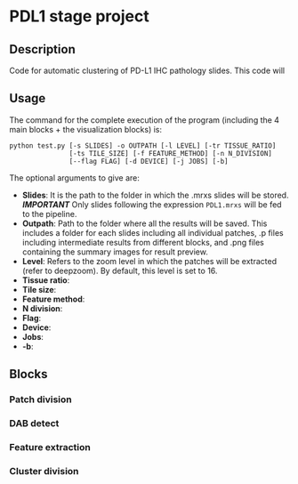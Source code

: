 # PDL1 stage project

## Description

Code for automatic clustering of PD-L1 IHC pathology slides. This code will

## Usage

The command for the complete execution of the program (including the 4 main
blocks + the visualization blocks) is:

``` shell
python test.py [-s SLIDES] -o OUTPATH [-l LEVEL] [-tr TISSUE_RATIO]
               [-ts TILE_SIZE] [-f FEATURE_METHOD] [-n N_DIVISION]
               [--flag FLAG] [-d DEVICE] [-j JOBS] [-b]
```
The optional arguments to give are:

- **Slides**: It is the path to the folder in which the .mrxs slides will be stored.
***IMPORTANT*** Only slides following the expression `PDL1.mrxs` will be fed to
the pipeline.
- **Outpath**: Path to the folder where all the results will be saved. This
includes a folder for each slides including all individual patches, .p files
including intermediate results from different blocks, and .png files containing
the summary images for result preview.
- **Level**: Refers to the zoom level in which the patches will be extracted
(refer to deepzoom). By default, this level is set to 16. 
- **Tissue ratio**:
- **Tile size**:
- **Feature method**:
- **N division**:
- **Flag**:
- **Device**:
- **Jobs**:
- **-b**:
## Blocks

### Patch division

### DAB detect

### Feature extraction

### Cluster division

###
